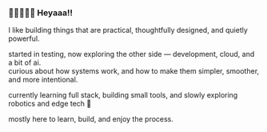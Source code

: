 ### 🤸🏻‍♀️🌱✨ Heyaaa!!

I like building things that are practical, thoughtfully designed, and quietly powerful.

started in testing, now exploring the other side — development, cloud, and a bit of ai.  
curious about how systems work, and how to make them simpler, smoother, and more intentional.  

currently learning full stack, building small tools, and slowly exploring robotics and edge tech 🤖

mostly here to learn, build, and enjoy the process.
